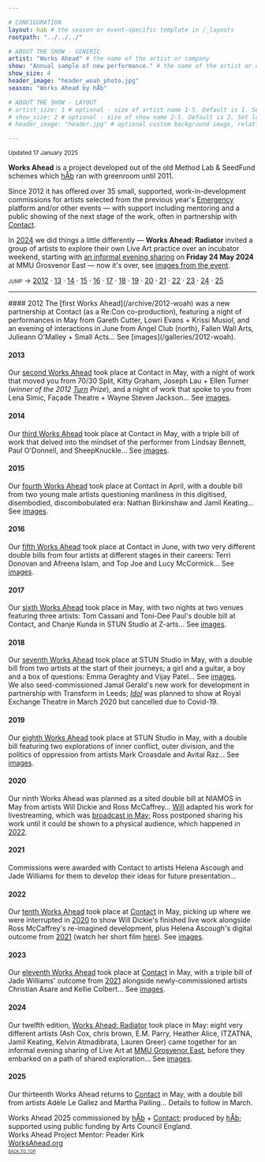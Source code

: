 ```yaml
---

# CONFIGURATION
layout: hab # the season or event-specific template in /_layouts
rootpath: "../../../"

# ABOUT THE SHOW - GENERIC
artist: "Works Ahead" # the name of the artist or company
show: "Annual sample of new performance." # the name of the artist or company
show_size: 4
header_image: "header_woah_photo.jpg"   
season: "Works Ahead by hÅb"

# ABOUT THE SHOW - LAYOUT
# artist_size: 1 # optional - size of artist name 1-5. Default is 1. Set longer names to lower values
# show_size: 2 # optional - size of show name 2-5. Default is 2. Set longer names to lower values
# header_image: "header.jpg" # optional custom background image, relative to current page

---
```

<small>Updated 17 January 2025</small>                
        
**Works Ahead** is a project developed out of the old Method Lab & SeedFund schemes which [hÅb](/hab) ran with greenroom until 2011.          
         
Since 2012 it has offered over 35 small, supported, work-in-development commissions for artists selected from the previous year's [Emergency](/hab/emergency) platform and/or other events — with support including mentoring and a public showing of the next stage of the work, often in partnership with <a href="https://contactmcr.com" target="_blank">Contact</a>.         
         
In [2024](/hab/worksahead/#2024) we did things a little differently — **Works Ahead: Radiator** invited a group of artists to explore their own Live Art practice over an incubator weekend, starting with [an informal evening sharing](/archive/2024-worksahead) on **Friday 24 May 2024** at MMU Grosvenor East — now it's over, see [images from the event](/galleries/2024-woah).         
         
<span style='font-variant: small-caps'>jump → [2012](/hab/worksahead/#2012) · [13](/hab/worksahead/#2013) · [14](/hab/worksahead/#2014) · [15](/hab/worksahead/#2015) · [16](/hab/worksahead/#2016) · [17](/hab/worksahead/#2017) · [18](/hab/worksahead/#2018) · [19](/hab/worksahead/#2019) · [20](/hab/worksahead/#2020) · [21](/hab/worksahead/#2021) · [22](/hab/worksahead/#2022) · [23](/hab/worksahead/#2023) · [24](/hab/worksahead/#2024) · [25](/hab/worksahead/#2025)</span>        
<hr>        
#### 2012         
The [first Works Ahead](/archive/2012-woah) was a new partnership at Contact (as a Re:Con co-production), featuring a night of performances in May from Gareth Cutter, Lowri Evans + Krissi Musiol, and an evening of interactions in June from Angel Club (north), Fallen Wall Arts, Julieann O'Malley + Small Acts… See [images](/galleries/2012-woah).        
        
#### 2013                 
Our [second Works Ahead](/archive/2013-worksahead) took place at Contact in May, with a night of work that moved you from 70/30 Split, Kitty Graham, Joseph Lau + Ellen Turner (*winner of the 2012 [Turn](/hab/turn) Prize*), and a night of work that spoke to you from Lena Simic, Façade Theatre + Wayne Steven Jackson… See [images](/galleries/2013-woah).        
       
#### 2014         
Our [third Works Ahead](/archive/2014-worksahead) took place at Contact in May, with a triple bill of work that delved into the mindset of the performer from Lindsay Bennett, Paul O'Donnell, and SheepKnuckle… See [images](/galleries/2014-woah).        
        
#### 2015         
Our [fourth Works Ahead](/archive/2015-worksahead) took place at Contact in April, with a double bill from two young male artists questioning manliness in this digitised, disembodied, discombobulated era: Nathan Birkinshaw and Jamil Keating… See [images](/galleries/2015-woah).          
           
#### 2016         
Our [fifth Works Ahead](/archive/2016-worksahead) took place at Contact in June, with two very different double bills from four artists at different stages in their careers: Terri Donovan and Afreena Islam, and Top Joe and Lucy McCormick… See [images](/galleries/2016-woah).             
          
#### 2017         
Our [sixth Works Ahead](/archive/2017-worksahead) took place in May, with two nights at two venues featuring three artists: Tom Cassani and Toni-Dee Paul's double bill at Contact, and Chanje Kunda in STUN Studio at Z-arts… See [images](/galleries/2017-woah).                 
                 
#### 2018         
Our [seventh Works Ahead](/archive/2018-worksahead) took place at STUN Studio in May, with a double bill from two artists at the start of their journeys; a girl and a guitar, a boy and a box of questions: Emma Geraghty and Vijay Patel… See [images](/galleries/2018-woah).<br>We also seed-commissioned Jamal Gerald's new work for development in partnership with Transform in Leeds; [*Idol*](/archive/2020-spring/gerald) was planned to show at Royal Exchange Theatre in March 2020 but cancelled due to Covid-19.            
              
#### 2019         
Our [eighth Works Ahead](/archive/2019-worksahead) took place at STUN Studio in May, with a double bill featuring two explorations of inner conflict, outer division, and the politics of oppression from artists Mark Croasdale and Avital Raz… See [images](/galleries/2019-woah).          

#### 2020         
Our ninth Works Ahead was planned as a sited double bill at NIAMOS in May from artists Will Dickie and Ross McCaffrey… [Will](/archive/2020-spring/dickie) adapted his work for livestreaming, which was <a href="http://youtu.be/yrZFSzURaS4" target="_blank">broadcast in May</a>; Ross postponed sharing his work until it could be shown to a physical audience, which happened in [2022](/hab/worksahead/#2022).         
            
#### 2021         
Commissions were awarded with Contact to artists Helena Ascough and Jade Williams for them to develop their ideas for future presentation…       
         
#### 2022         
Our [tenth Works Ahead](/archive/2022-worksahead) took place at <a href="https://contactmcr.com" target="_blank">Contact</a> in May, picking up where we were interrupted in [2020](/hab/worksahead/#2020) to show Will Dickie's finished live work alongside Ross McCaffrey's re-imagined development, plus Helena Ascough's digital outcome from [2021](/hab/worksahead/#2021) (watch her short film <a href="https://youtu.be/OXnLmCojOwI" target="_blank">here</a>). See [images](/galleries/2022-woah).                  
         
#### 2023         
Our [eleventh Works Ahead](/archive/2023-worksahead) took place at <a href="https://contactmcr.com" target="_blank">Contact</a> in May, with a triple bill of Jade Williams' outcome from [2021](/hab/worksahead/#2021) alongside newly-commissioned artists Christian Asare and Kellie Colbert… See [images](/galleries/2023-woah).          
         
#### 2024         
Our twelfth edition, [Works Ahead: Radiator](/archive/2024-worksahead) took place in May: eight very different artists (Ash Cox, chris brown, E.M. Parry, Heather Alice, ITZATNA, Jamil Keating, Kelvin Atmadibrata, Lauren Greer) came together for an informal evening sharing of Live Art at <a href="https://mmu.ac.uk/about-us/buildings/grosvenor-east" target="_blank">MMU Grosvenor East</a>, before they embarked on a path of shared exploration… See [images](/galleries/2024-woah).        
         
#### 2025         
Our thirteenth Works Ahead returns to <a href="https://contactmcr.com" target="_blank">Contact</a> in May, with a double bill from artists Adèle Le Gallez and Martha Pailing… Details to follow in March.         
         
Works Ahead 2025 commissioned by [hÅb](/hab) + <a href="https://contactmcr.com" target="_blank">Contact</a>; produced by [hÅb](/hab); supported using public funding by Arts Council England.<br>Works Ahead Project Mentor: Peader Kirk         
<a href="http://worksahead.org" target="_blank">WorksAhead.org</a>         
<small><span style='font-variant: small-caps'>[back to top](/hab/worksahead)</span></small>
